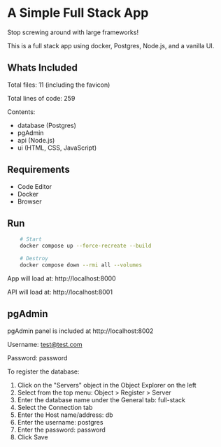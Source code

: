 # A Simple Full Stack App

Stop screwing around with large frameworks!

This is a full stack app using docker, Postgres, Node.js, and a vanilla UI.

## Whats Included

Total files: 11 (including the favicon)

Total lines of code: 259

Contents:

- database (Postgres)
- pgAdmin
- api (Node.js)
- ui (HTML, CSS, JavaScript)

## Requirements

- Code Editor
- Docker
- Browser

## Run

```bash
    # Start
    docker compose up --force-recreate --build

    # Destroy
    docker compose down --rmi all --volumes
```

App will load at: http://localhost:8000

API will load at: http://localhost:8001

## pgAdmin

pgAdmin panel is included at http://localhost:8002

Username: test@test.com

Password: password

To register the database:

1. Click on the "Servers" object in the Object Explorer on the left
2. Select from the top menu: Object > Register > Server
3. Enter the database name under the General tab: full-stack
4. Select the Connection tab
5. Enter the Host name/address: db
6. Enter the username: postgres
7. Enter the password: password
8. Click Save

